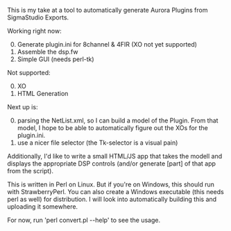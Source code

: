 This is my take at a tool to automatically generate Aurora Plugins from SigmaStudio Exports.

Working right now:

0. Generate plugin.ini for 8channel & 4FIR (XO not yet supported)
0. Assemble the dsp.fw
0. Simple GUI (needs perl-tk)

Not supported:

0. XO
0. HTML Generation

Next up is:

0. parsing the NetList.xml, so I can build a model of the Plugin. From that model, I hope to be able to automatically figure out the XOs for the plugin.ini.
0. use a nicer file selector (the Tk-selector is a visual pain)


Additionally, I'd like to write a small HTML/JS app that takes the modell and displays the appropriate DSP controls (and/or generate [part] of that app from the script).

This is written in Perl on Linux. But if you're on Windows, this should run with StrawberryPerl.
You can also create a Windows executable (this needs perl as well) for distribution.
I will look into automatically building this and uploading it somewhere.

For now, run 'perl convert.pl --help' to see the usage.
